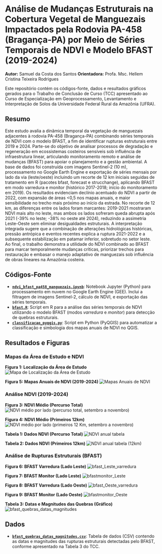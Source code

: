 # Análise de Mudanças Estruturais na Cobertura Vegetal de Manguezais Impactados pela Rodovia PA-458 (Bragança-PA) por Meio de Séries Temporais de NDVI e Modelo BFAST (2019-2024)

**Autor:** Samuel da Costa dos Santos
**Orientadora:** Profa. Msc. Hellem Cristina Teixeira Rodrigues

Este repositório contém os códigos-fonte, dados e resultados gráficos gerados para o Trabalho de Conclusão de Curso (TCC) apresentado ao Curso de Especialização em Geoprocessamento, Levantamento e Interpretação de Solos da Universidade Federal Rural da Amazônia (UFRA).

## Resumo

Este estudo avalia a dinâmica temporal da vegetação de manguezais adjacentes à rodovia PA-458 (Bragança-PA) combinando séries temporais de NDVI com o modelo BFAST, a fim de identificar rupturas estruturais entre 2019 e 2024. Parte-se do objetivo de analisar processos de degradação e regeneração em ecossistemas costeiros sensíveis sob influência de infraestrutura linear, articulando monitoramento remoto e análise de mudanças (BFAST) para apoiar o planejamento e a gestão ambiental. A base de dados foi construída com imagens Sentinel-2 (10 m), processamento no Google Earth Engine e exportação de séries mensais por lado da via (leste/oeste) incluindo um recorte de 12 km iniciais seguidas de tratamento em R (pacotes bfast, forecast e strucchange), aplicando BFAST em modo varredura e monitor (histórico 2017-2018; início do monitoramento em 2019). Os resultados evidenciam declínio acentuado do NDVI a partir de 2022, com expansão de áreas <0,5 nos mapas anuais, e maior sensibilidade no trecho mais próximo ao início da estrada. No recorte de 12 km, as diferenças entre os lados foram marcantes: 2019-2021 mostraram NDVI mais alto no leste, mas ambos os lados sofreram queda abrupta após 2021 (-39% no leste; -38% no oeste até 2024), reduzindo a assimetria Leste-Oeste sem eliminar desigualdades estruturais. A interpretação integrada sugere que a combinação de alterações hidrológicas históricas, pressão antrópica e eventos recentes explica a ruptura 2021-2022 e a subsequente estabilização em patamar inferior, sobretudo no setor leste. Ao final, o trabalho demonstra a utilidade do NDVI combinado ao BFAST para marcar temporalmente mudanças críticas, priorizar trechos para restauração e embasar o manejo adaptativo de manguezais sob influência de obras lineares na Amazônia costeira.

## Códigos-Fonte

* [**`ndvi_bfast_pa458_manguezais.ipynb`**](ndvi_bfast_pa458_manguezais.ipynb): Notebook Jupyter (Python) para processamento em nuvem no Google Earth Engine (GEE). Inclui a filtragem de imagens Sentinel-2, cálculo de NDVI, e exportação das séries temporais.
* [**`bfast.R`**](bfast.R): Script em R para a análise das séries temporais de NDVI utilizando o modelo BFAST (modos *varredura* e *monitor*) para detecção de quebras estruturais.
* [**`classificacao_pyqgis.py`**](classificacao_pyqgis.py): Script em Python (PyQGIS) para automatizar a classificação e simbologia dos mapas anuais de NDVI no QGIS.

## Resultados e Figuras

### Mapas da Área de Estudo e NDVI

**Figura 1: Localização da Área de Estudo**
![Mapa de Localização da Área de Estudo](Localização%20–%20PA458.png)

**Figura 5: Mapas Anuais de NDVI (2019-2024)**
![Mapas Anuais de NDVI](NDVI_MAPA.png)

### Análise NDVI (2019-2024)

**Figura 3: NDVI Médio (Percurso Total)**
![NDVI médio por lado (percurso total, setembro a novembro)](NDVI%20médio%20por%20lado%20(percurso%20total,%20setembro%20a%20novembro).png)

**Figura 4: NDVI Médio (Primeiros 12km)**
![NDVI médio por lado (primeiros 12 Km, setembro a novembro)](NDVI%20médio%20por%20lado%20(primeiros%2012%20Km,%20setembro%20a%20novembro).png)

**Tabela 1: Dados NDVI (Percurso Total)**
![NDVI anual tabela](NDVI%20anual%20tabela.png)

**Tabela 2: Dados NDVI (Primeiros 12km)**
![NDVI anual tabela (12km)](NDVI%20anual%20tabela%20(12km).png)

### Análise de Rupturas Estruturais (BFAST)

**Figura 6: BFAST Varredura (Lado Leste)**
![bfast_Leste_varredura](bfast_Leste_varredura.png)

**Figura 7: BFAST Monitor (Lado Leste)**
![bfastmonitor_Leste](bfastmonitor_Leste.png)

**Figura 8: BFAST Varredura (Lado Oeste)**
![bfast_Oeste_varredura](bfast_Oeste_varredura.png)

**Figura 9: BFAST Monitor (Lado Oeste)**
![bfastmonitor_Oeste](bfastmonitor_Oeste.png)

**Tabela 3: Datas e Magnitudes das Quebras (Gráfico)**
![bfast_quebras_datas_magnitudes](bfast_quebras_datas_magnitudes.png)

## Dados

* [**`bfast_quebras_datas_magnitudes.csv`**](bfast_quebras_datas_magnitudes.csv): Tabela de dados (CSV) contendo as datas e magnitudes das rupturas estruturais detectadas pelo BFAST, conforme apresentado na Tabela 3 do TCC.
